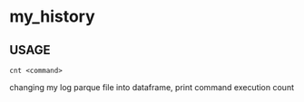 # my_history

## USAGE

`cnt <command>`

changing my log parque file into dataframe, print command execution count

